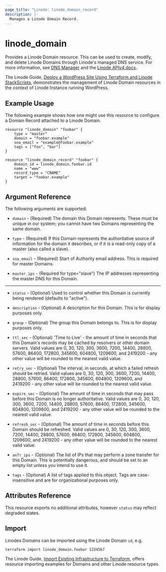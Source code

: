 ```yaml
---
page_title: "Linode: linode_domain_record"
description: |-
  Manages a Linode Domain Record.
---
```


# linode\_domain

Provides a Linode Domain resource.  This can be used to create, modify, and delete Linode Domains through Linode's managed DNS service.
For more information, see [DNS Manager](https://www.linode.com/docs/platform/manager/dns-manager/) and the [Linode APIv4 docs](https://techdocs.akamai.com/linode-api/reference/post-domain).

The Linode Guide, [Deploy a WordPress Site Using Terraform and Linode StackScripts](https://www.linode.com/docs/applications/configuration-management/deploy-a-wordpress-site-using-terraform-and-linode-stackscripts/), demonstrates the management of Linode Domain resources in the context of Linode Instance running WordPress.

## Example Usage

The following example shows how one might use this resource to configure a Domain Record attached to a Linode Domain.

```hcl
resource "linode_domain" "foobar" {
    type = "master"
    domain = "foobar.example"
    soa_email = "example@foobar.example"
    tags = ["foo", "bar"]
}

resource "linode_domain_record" "foobar" {
    domain_id = linode_domain.foobar.id
    name = "www"
    record_type = "CNAME"
    target = "foobar.example"
}
```

## Argument Reference

The following arguments are supported:

* `domain` - (Required) The domain this Domain represents. These must be unique in our system; you cannot have two Domains representing the same domain.

* `type` - (Required) If this Domain represents the authoritative source of information for the domain it describes, or if it is a read-only copy of a master (also called a slave).

* `soa_email` - (Required) Start of Authority email address. This is required for master Domains.

* `master_ips` - (Required for type="slave") The IP addresses representing the master DNS for this Domain.

- - -

* `status` - (Optional) Used to control whether this Domain is currently being rendered (defaults to "active").

* `description` - (Optional) A description for this Domain. This is for display purposes only.

* `group` - (Optional) The group this Domain belongs to. This is for display purposes only.

* `ttl_sec` - (Optional) 'Time to Live' - the amount of time in seconds that this Domain's records may be cached by resolvers or other domain servers. Valid values are 0, 30, 120, 300, 3600, 7200, 14400, 28800, 57600, 86400, 172800, 345600, 604800, 1209600, and 2419200 - any other value will be rounded to the nearest valid value.

* `retry_sec` - (Optional) The interval, in seconds, at which a failed refresh should be retried. Valid values are 0, 30, 120, 300, 3600, 7200, 14400, 28800, 57600, 86400, 172800, 345600, 604800, 1209600, and 2419200 - any other value will be rounded to the nearest valid value.

* `expire_sec` - (Optional) The amount of time in seconds that may pass before this Domain is no longer authoritative. Valid values are 0, 30, 120, 300, 3600, 7200, 14400, 28800, 57600, 86400, 172800, 345600, 604800, 1209600, and 2419200 - any other value will be rounded to the nearest valid value.

* `refresh_sec` - (Optional) The amount of time in seconds before this Domain should be refreshed. Valid values are 0, 30, 120, 300, 3600, 7200, 14400, 28800, 57600, 86400, 172800, 345600, 604800, 1209600, and 2419200 - any other value will be rounded to the nearest valid value.

* `axfr_ips` - (Optional) The list of IPs that may perform a zone transfer for this Domain. This is potentially dangerous, and should be set to an empty list unless you intend to use it.

* `tags` - (Optional) A list of tags applied to this object. Tags are case-insensitive and are for organizational purposes only.

## Attributes Reference

This resource exports no additional attributes, however `status` may reflect degraded states.

## Import

Linodes Domains can be imported using the Linode Domain `id`, e.g.

```sh
terraform import linode_domain.foobar 1234567
```

The Linode Guide, [Import Existing Infrastructure to Terraform](https://www.linode.com/docs/applications/configuration-management/import-existing-infrastructure-to-terraform/), offers resource importing examples for Domains and other Linode resource types.
